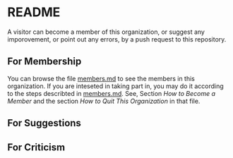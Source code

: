 # README

A visitor can become a member of this organization, or suggest any imporovement,
or point out any errors, by a push request to this repository.

## For Membership

You can browse the file [members.md](members.md) to see the members in this
organization.  If you are inteseted in taking part in, you may do it according
to the steps describted in [members.md](members.md).  See, Section
*How to Become a Member* and the section *How to Quit This Organization* in that file.

## For Suggestions

## For Criticism

